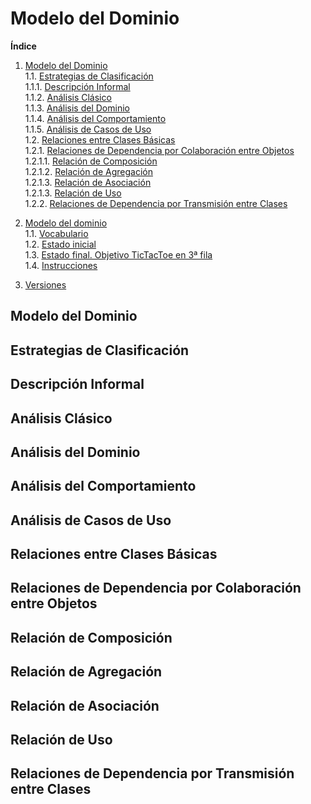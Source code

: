 # Modelo del Dominio

**Índice**
1. [Modelo del Dominio](#modelo-del-dominio)  
    1.1. [Estrategias de Clasificación](#estrategias-de-clasificación)  
    1.1.1. [Descripción Informal](#Descripción-Informal)  
    1.1.2. [Análisis Clásico](#Análisis-Clásico)  
    1.1.3. [Análisis del Dominio](#Análisis-del-Dominio)  
    1.1.4. [Análisis del Comportamiento](#Análisis-del-Comportamiento)  
    1.1.5. [Análisis de Casos de Uso](#Análisis-de-Casos-de-Uso)  
1.2. [Relaciones entre Clases Básicas](#Relaciones-entre-Clases-Básicas)  
    1.2.1. [Relaciones de Dependencia por Colaboración entre Objetos](#Relaciones-de-Dependencia-por-Colaboración-entre-Objetos)  
        1.2.1.1. [Relación de Composición](#Relación-de-Composición)  
        1.2.1.2. [Relación de Agregación](#Relación-de-Agregación)  
        1.2.1.3. [Relación de Asociación](#Relación-de-Asociación)  
        1.2.1.3. [Relación de Uso](#Relación-de-Uso)  
    1.2.2. [Relaciones de Dependencia por Transmisión entre Clases](#Relación-de-Dependencia-por-Transmisión-entre-Clases)  


1. [Modelo del dominio](#modelo-del-dominio)  
1.1. [Vocabulario](#vocabulario)  
1.2. [Estado inicial](#estado-inicial)  
1.3. [Estado final. Objetivo TicTacToe en 3ª fila](#estado-final-objetivo-tictactoe-en-3ª-fila)  
1.4. [Instrucciones](#instrucciones)  
2. [Versiones](#versiones)

## Modelo del Dominio

## Estrategias de Clasificación

## Descripción Informal

## Análisis Clásico

## Análisis del Dominio

## Análisis del Comportamiento

## Análisis de Casos de Uso

## Relaciones entre Clases Básicas

## Relaciones de Dependencia por Colaboración entre Objetos

## Relación de Composición

## Relación de Agregación

## Relación de Asociación

## Relación de Uso

## Relaciones de Dependencia por Transmisión entre Clases